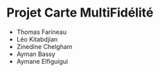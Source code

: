 # Projet Carte MultiFidélité

* Thomas Farineau
* Léo Kitabdjian
* Zinedine Chelgham
* Ayman Bassy
* Aymane Elfiguigui